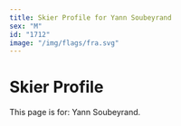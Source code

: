 ```yaml
---
title: Skier Profile for Yann Soubeyrand
sex: "M"
id: "1712"
image: "/img/flags/fra.svg" 
---
```


# Skier Profile

This page is for: Yann Soubeyrand.
    